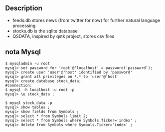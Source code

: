 Description
-----------

* feeds.db stores news (from twitter for now) for further natural language processing
* stocks.db is the sqlite database
* QSDATA, inspired by qstk project, stores csv files

nota Mysql
----------

```
$ mysqladmin -u root
mysql> set password for 'root'@'localhost' = password('password');
mysql> create user 'user'@'host' identified by 'password'
mysql> grant all privileges on *.* to 'user'@'host'
mysql> create database stock_data;
#connection: 
$ mysql -h localhost -u root -p
mysql> \u stock_data ;

$ mysql stock_data -p
mysql> show tables ; 
mysql> show fields from Symbols ; 
mysql> select * from Symbols limit 2;
mysql> select * from Symbols where Symbols.Ticker='index' ; 
mysql> delete from Symbols where Symbols.Ticker='index' ;
```
